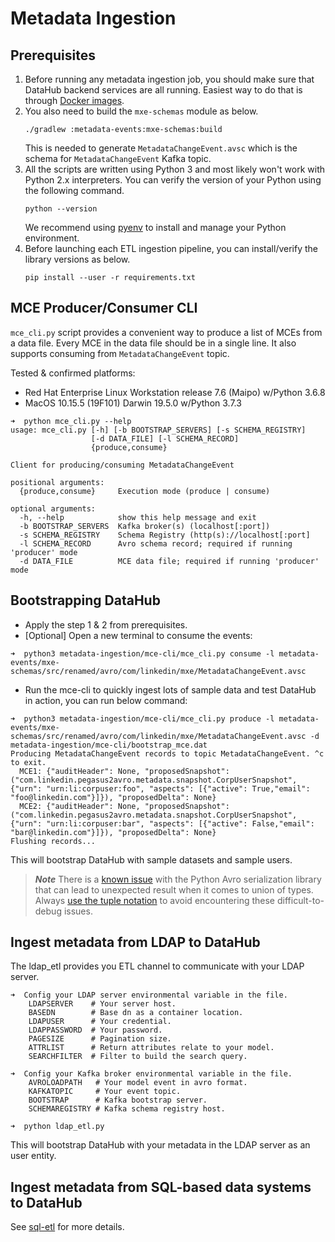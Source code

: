 # Metadata Ingestion

## Prerequisites
1. Before running any metadata ingestion job, you should make sure that DataHub backend services are all running. Easiest
way to do that is through [Docker images](../docker).
2. You also need to build the `mxe-schemas` module as below.
   ```
   ./gradlew :metadata-events:mxe-schemas:build
   ```
   This is needed to generate `MetadataChangeEvent.avsc` which is the schema for `MetadataChangeEvent` Kafka topic.
3. All the scripts are written using Python 3 and most likely won't work with Python 2.x interpreters.
   You can verify the version of your Python using the following command.
   ```
   python --version
   ```
   We recommend using [pyenv](https://github.com/pyenv/pyenv) to install and manage your Python environment.
4. Before launching each ETL ingestion pipeline, you can install/verify the library versions as below.
   ```
   pip install --user -r requirements.txt
   ```
    
## MCE Producer/Consumer CLI
`mce_cli.py` script provides a convenient way to produce a list of MCEs from a data file. 
Every MCE in the data file should be in a single line. It also supports consuming from 
`MetadataChangeEvent` topic.

Tested & confirmed platforms:
* Red Hat Enterprise Linux Workstation release 7.6 (Maipo) w/Python 3.6.8
* MacOS 10.15.5 (19F101) Darwin 19.5.0 w/Python 3.7.3

```
➜  python mce_cli.py --help
usage: mce_cli.py [-h] [-b BOOTSTRAP_SERVERS] [-s SCHEMA_REGISTRY]
                  [-d DATA_FILE] [-l SCHEMA_RECORD]
                  {produce,consume}

Client for producing/consuming MetadataChangeEvent

positional arguments:
  {produce,consume}     Execution mode (produce | consume)

optional arguments:
  -h, --help            show this help message and exit
  -b BOOTSTRAP_SERVERS  Kafka broker(s) (localhost[:port])
  -s SCHEMA_REGISTRY    Schema Registry (http(s)://localhost[:port]
  -l SCHEMA_RECORD      Avro schema record; required if running 'producer' mode
  -d DATA_FILE          MCE data file; required if running 'producer' mode
```

## Bootstrapping DataHub
* Apply the step 1 & 2 from prerequisites.
* [Optional] Open a new terminal to consume the events: 
```
➜  python3 metadata-ingestion/mce-cli/mce_cli.py consume -l metadata-events/mxe-schemas/src/renamed/avro/com/linkedin/mxe/MetadataChangeEvent.avsc
```
* Run the mce-cli to quickly ingest lots of sample data and test DataHub in action, you can run below command:
```
➜  python3 metadata-ingestion/mce-cli/mce_cli.py produce -l metadata-events/mxe-schemas/src/renamed/avro/com/linkedin/mxe/MetadataChangeEvent.avsc -d metadata-ingestion/mce-cli/bootstrap_mce.dat
Producing MetadataChangeEvent records to topic MetadataChangeEvent. ^c to exit.
  MCE1: {"auditHeader": None, "proposedSnapshot": ("com.linkedin.pegasus2avro.metadata.snapshot.CorpUserSnapshot", {"urn": "urn:li:corpuser:foo", "aspects": [{"active": True,"email": "foo@linkedin.com"}]}), "proposedDelta": None}
  MCE2: {"auditHeader": None, "proposedSnapshot": ("com.linkedin.pegasus2avro.metadata.snapshot.CorpUserSnapshot", {"urn": "urn:li:corpuser:bar", "aspects": [{"active": False,"email": "bar@linkedin.com"}]}), "proposedDelta": None}
Flushing records...
```
This will bootstrap DataHub with sample datasets and sample users.

> ***Note***
> There is a [known issue](https://github.com/fastavro/fastavro/issues/292) with the Python Avro serialization library
> that can lead to unexpected result when it comes to union of types. 
> Always [use the tuple notation](https://fastavro.readthedocs.io/en/latest/writer.html#using-the-tuple-notation-to-specify-which-branch-of-a-union-to-take) to avoid encountering these difficult-to-debug issues.

## Ingest metadata from LDAP to DataHub
The ldap_etl provides you ETL channel to communicate with your LDAP server.
```
➜  Config your LDAP server environmental variable in the file.
    LDAPSERVER    # Your server host.
    BASEDN        # Base dn as a container location.
    LDAPUSER      # Your credential.
    LDAPPASSWORD  # Your password.
    PAGESIZE      # Pagination size.
    ATTRLIST      # Return attributes relate to your model.
    SEARCHFILTER  # Filter to build the search query.
    
➜  Config your Kafka broker environmental variable in the file.
    AVROLOADPATH   # Your model event in avro format.
    KAFKATOPIC     # Your event topic.
    BOOTSTRAP      # Kafka bootstrap server.
    SCHEMAREGISTRY # Kafka schema registry host.

➜  python ldap_etl.py
```
This will bootstrap DataHub with your metadata in the LDAP server as an user entity.

## Ingest metadata from SQL-based data systems to DataHub
See [sql-etl](sql-etl/) for more details.

